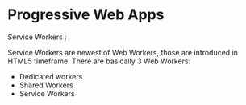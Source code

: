 # Progressive Web Apps

Service Workers :

Service Workers are newest of Web Workers, those are introduced in HTML5 timeframe. There are basically 3 Web Workers:
- Dedicated workers
- Shared Workers
- Service Workers

